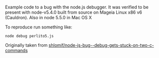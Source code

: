 Example code to a bug with the node.js debugger.
It was verified to be present with node-v5.4.0 built from source on Mageia Linux x86 v6 (Cauldron). Also in node 5.5.0 in Mac OS X

To reproduce run something like:

    node debug perlito5.js

Originally taken from [shlomif/node-js-bug--debug-gets-stuck-on-two-c-commands](https://github.com/shlomif/node-js-bug--debug-gets-stuck-on-two-c-commands) 
